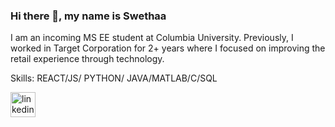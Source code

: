 ### Hi there 👋, my name is Swethaa
I am an incoming MS EE student at Columbia University. Previously, I worked in Target Corporation for 2+ years where I focused on improving the retail experience through technology.

Skills:  REACT/JS/ PYTHON/ JAVA/MATLAB/C/SQL



[<img src='https://cdn.jsdelivr.net/npm/simple-icons@3.0.1/icons/linkedin.svg' alt='linkedin' height='40'>](https://www.linkedin.com/in/https://in.linkedin.com/in/swethaashri/)  






<!--
**srs-1/srs-1** is a ✨ _special_ ✨ repository because its `README.md` (this file) appears on your GitHub profile.

Here are some ideas to get you started:

- 🔭 I’m currently working on ...
- 🌱 I’m currently learning ...
- 👯 I’m looking to collaborate on ...
- 🤔 I’m looking for help with ...
- 💬 Ask me about ...
- 📫 How to reach me: ...
- 😄 Pronouns: ...
- ⚡ Fun fact: ...
-->
